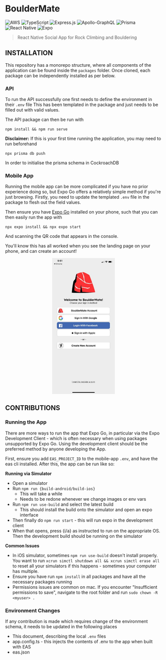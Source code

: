 # BoulderMate
![AWS](https://img.shields.io/badge/AWS-%23FF9900.svg?style=for-the-badge&logo=amazon-aws&logoColor=white)
![TypeScript](https://img.shields.io/badge/typescript-%23007ACC.svg?style=for-the-badge&logo=typescript&logoColor=white)
![Express.js](https://img.shields.io/badge/express.js-%23404d59.svg?style=for-the-badge&logo=express&logoColor=%2361DAFB)
![Apollo-GraphQL](https://img.shields.io/badge/-ApolloGraphQL-311C87?style=for-the-badge&logo=apollo-graphql)
![Prisma](https://img.shields.io/badge/Prisma-3982CE?style=for-the-badge&logo=Prisma&logoColor=white)
![React Native](https://img.shields.io/badge/react_native-%2320232a.svg?style=for-the-badge&logo=react&logoColor=%2361DAFB)
![Expo](https://img.shields.io/badge/expo-1C1E24?style=for-the-badge&logo=expo&logoColor=#D04A37)


> React Native Social App for Rock Climbing and Bouldering

## INSTALLATION

This repository has a monorepo structure, where all components of the application can be found inside the `packages` folder.
Once cloned, each package can be independently installed as per below.

### API

To run the API successfully one first needs to define the environment in their `.env` file
This has been templated in the package and just needs to be filled out with valid values.

The API package can then be run with
```
npm install && npm run serve
```

**Disclaimer:** 
If this is your first time running the application, you may need to run beforehand
```
npx prisma db push
```
In order to initialise the prisma schema in CockroachDB

### Mobile App

Running the mobile app can be more complicated if you have no prior experience doing so, but Expo Go offers a relatively simple method if you're just browsing.
Firstly, you need to update the templated `.env` file in the package to flesh out the field values. 

Then ensure you have <a href="https://expo.dev/client">Expo Go</a> installed on your phone, such that you can then easily run the app with
```
npx expo install && npx expo start
```
And scanning the QR code that appears in the console.

You'll know this has all worked when you see the landing page on your phone, and can create an account!

<p align="center">
  <img src="./packages/mobile-app/assets/images/landing_page.jpeg" width="40%">
</p>

## CONTRIBUTIONS

### Running the App

There are more ways to run the app that Expo Go, in particular via the Expo Development Client - which is often necessary when using packages unsupported by Expo Go. Using the development client should be the preferred method by anyone developing the App.

First, ensure you add `EAS_PROJECT_ID` to the mobile-app `.env`, and have the eas cli installed. After this, the app can be run like so:

**Running via Simulator**
- Open a simulator
- Run ```npm run {build-android/build-ios}```
  - This will take a while
  - Needs to be redone whenever we change images or env vars
- Run ```npm run use-build``` and select the latest build
  - This should install the build onto the simulator and open an expo interface
- Then finally do ```npm run start``` - this will run expo in the development client
- When that opens, press {i/a} as instructed to run on the appropriate OS. Then the development build should be running on the simulator

**Common Issues**

- In iOS simulator, sometimes ```npm run use-build``` doesn't install properly. You want to run ```xcrun simctl shutdown all && xcrun simctl erase all``` to reset all your simulators if this happens - sometimes your computer has multiple.
- Ensure you have run  ```npm install``` in all packages and have all the necessary packages running
- Permissions issues are common on mac. If you encounter "Insufficient permissions to save", navigate to the root folder and run ```sudo chown -R <myuser> .```

### Environment Changes
If any contribution is made which requires change of the environment schema, it needs to be updated in the following places
  - This document, describing the local `.env` files
  - app.config.ts - this injects the contents of .env to the app when built with EAS
  - eas.json
